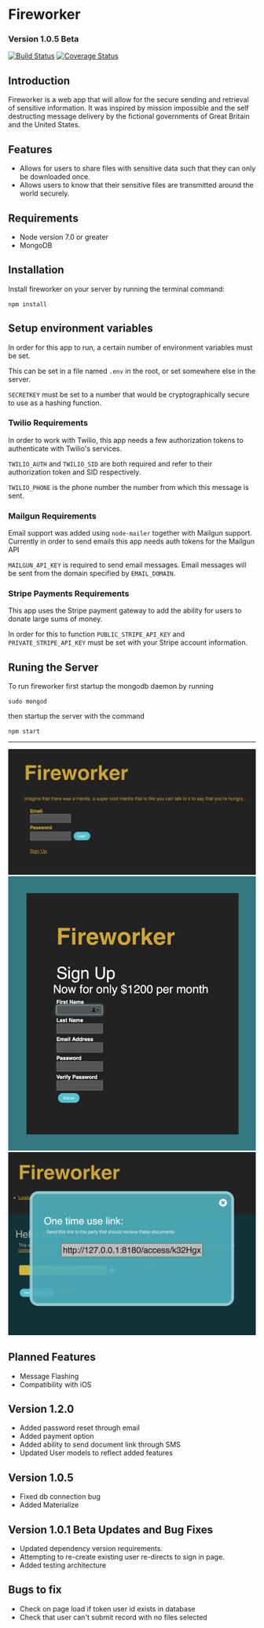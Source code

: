 # Fireworker
### Version 1.0.5 Beta
[![Build Status](https://travis-ci.org/JSitter/fireworker.svg?branch=master)](https://travis-ci.org/JSitter/fireworker)
[![Coverage Status](https://coveralls.io/repos/github/JSitter/fireworker/badge.svg?branch=master)](https://coveralls.io/github/JSitter/fireworker?branch=master)


## Introduction
Fireworker is a web app that will allow for the secure sending and retrieval of sensitive information. It was inspired by mission impossible and the self destructing message delivery by the fictional governments of Great Britain and the United States.

## Features
* Allows for users to share files with sensitive data such that they can only be downloaded once.
* Allows users to know that their sensitive files are transmitted around the world securely.

## Requirements
* Node version 7.0 or greater
* MongoDB

## Installation
Install fireworker on your server by running the terminal command:
```
npm install
```

## Setup environment variables
In order for this app to run, a certain number of environment variables must be set. 

This can be set in a file named `.env` in the root, or set somewhere else in the server.

`SECRETKEY` must be set to a number that would be cryptographically secure to use as a hashing function.

### Twilio Requirements
In order to work with Twilio, this app needs a few authorization tokens to authenticate with Twilio's services.

`TWILIO_AUTH` and `TWILIO_SID` are both required and refer to their authorization token and SID respectively.

`TWILIO_PHONE` is the phone number the number from which this message is sent.

### Mailgun Requirements
Email support was added using `node-mailer` together with Mailgun support. Currently in order to send emails this app needs auth tokens for the Mailgun API

`MAILGUN_API_KEY` is required to send email messages.
Email messages will be sent from the domain specified by `EMAIL_DOMAIN`.

### Stripe Payments Requirements
This app uses the Stripe payment gateway to add the ability for users to donate large sums of money.

In order for this to function `PUBLIC_STRIPE_API_KEY` and `PRIVATE_STRIPE_API_KEY` must be set with your Stripe account information.


## Runing the Server

To run fireworker first startup the mongodb daemon by running

``` 
sudo mongod 
``` 

then startup the server with the command 

``` 
npm start 
```

---


![index page](./help_files/fireworkermain.png)
![login page](./help_files/fireworkerlogin.png)
![link token](./help_files/fireworkerlink.png)

## Planned Features
* Message Flashing
* Compatibility with iOS

## Version 1.2.0
* Added password reset through email
* Added payment option
* Added ability to send document link through SMS
* Updated User models to reflect added features

## Version 1.0.5
* Fixed db connection bug
* Added Materialize

## Version 1.0.1 Beta Updates and Bug Fixes
* Updated dependency version requirements.
* Attempting to re-create existing user re-directs to sign in page.
* Added testing architecture

## Bugs to fix 
* Check on page load if token user id exists in database
* Check that user can't submit record with no files selected
